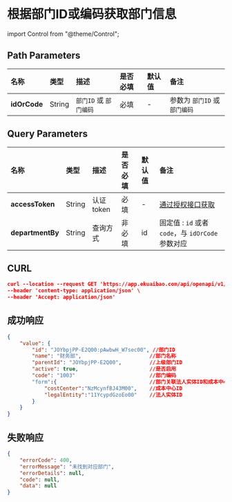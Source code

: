 # 根据部门ID或编码获取部门信息

import Control from "@theme/Control";

<Control
method="GET"
url="/api/openapi/v1/departments/$`idOrCode`"
/>

## Path Parameters

| 名称 | 类型 | 描述 | 是否必填 | 默认值 | 备注 |
| :--- | :--- | :--- | :--- |:--- | :--- |
| **idOrCode** | String | `部门ID` 或 `部门编码`| 必填 | - | 参数为 `部门ID` 或 `部门编码` | 

## Query Parameters

| 名称 | 类型 | 描述 | 是否必填 | 默认值 | 备注 |
| :--- | :--- | :--- | :--- |:--- | :--- |
| **accessToken**  | String | 认证token  | 必填   | -  | [通过授权接口获取](/docs/open-api/getting-started/auth) |
| **departmentBy** | String | 查询方式    | 非必填 | id | 固定值 : `id` 或者 `code`，与 `idOrCode` 参数对应 |

## CURL
```json
curl --location --request GET 'https://app.ekuaibao.com/api/openapi/v1/departments/$JOYbpjPP-E2Q00:pAwbwH_W7sec00?accessToken=z0wbwXPo6sf400&departmentBy=id' \
--header 'content-type: application/json' \
--header 'Accept: application/json'
```

## 成功响应
```json
{
    "value": {
        "id": "JOYbpjPP-E2Q00:pAwbwH_W7sec00", //部门ID
        "name": "财务部",                      //部门名称
        "parentId": "JOYbpjPP-E2Q00",         //上级部门ID
        "active": true,                       //是否启用
        "code": "1003"                        //部门编码
        "form":{                              //部门关联法人实体ID和成本中心ID
            "costCenter":"NzMcynfBJ43M00",    //成本中心ID
            "legalEntity":"11YcypdGzoEo00"    //法人实体ID
        }
    }
}
```

## 失败响应
```json
{
    "errorCode": 400,
    "errorMessage": "未找到对应部门",
    "errorDetails": null,
    "code": null,
    "data": null
}
```

